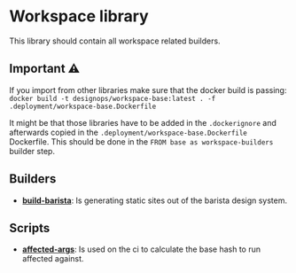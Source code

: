 # Workspace library

This library should contain all workspace related builders.

## Important ⚠️

If you import from other libraries make sure that the docker build is passing:
`docker build -t designops/workspace-base:latest . -f .deployment/workspace-base.Dockerfile`

It might be that those libraries have to be added in the `.dockerignore` and
afterwards copied in the `.deployment/workspace-base.Dockerfile` Dockerfile.
This should be done in the `FROM base as workspace-builders` builder step.

## Builders

- **[build-barista](./libs/workspace/src/builders/barista-build/builder.ts)**:
  Is generating static sites out of the barista design system.

## Scripts

- **[affected-args](./libs/workspace/src/scripts/affected-args.ts)**: Is used on
  the ci to calculate the base hash to run affected against.
